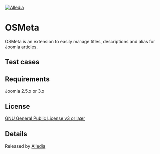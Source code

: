 [![Alledia](https://www.alledia.com/images/logo_circle_small.png)](https://www.alledia.com)

OSMeta
===============
OSMeta is an extension to easily manage titles, descriptions and alias for Joomla articles.

## Test cases

## Requirements

Joomla 2.5.x or 3.x

## License

[GNU General Public License v3 or later](http://www.gnu.org/copyleft/gpl.html)

## Details

Released by [Alledia](https://www.alledia.com)
